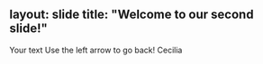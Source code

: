 layout: slide
title: "Welcome to our second slide!"
---
Your text
Use the left arrow to go back!
Cecilia 

